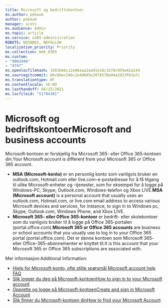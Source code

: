 ```yaml
---
title: Microsoft og bedriftskontoer
ms.author: pebaum
author: pebaum
manager: scotv
ms.audience: Admin
ms.topic: article
ms.service: o365-administration
ROBOTS: NOINDEX, NOFOLLOW
localization_priority: Priority
ms.collection: Adm_O365
ms.custom:
- "9002448"
- "4747"
ms.openlocfilehash: 1501b66c12e06aaa2aa91e3dc1b78c959a42a144
ms.sourcegitcommit: 8bc60ec34bc1e40685e3976576e04a2623f63a7c
ms.translationtype: HT
ms.contentlocale: nb-NO
ms.lasthandoff: 04/15/2021
ms.locfileid: "51794301"
---
```

# <a name="microsoft-and-business-accounts"></a><span data-ttu-id="5613f-102">Microsoft og bedriftskontoer</span><span class="sxs-lookup"><span data-stu-id="5613f-102">Microsoft and business accounts</span></span>

<span data-ttu-id="5613f-103">Microsoft-kontoen er forskjellig fra Microsoft 365- eller Office 365-kontoen din.</span><span class="sxs-lookup"><span data-stu-id="5613f-103">Your Microsoft account is different from your Microsoft 365 or Office 365 account.</span></span>

- <span data-ttu-id="5613f-104">**MSA (Microsoft-konto)** er en personlig konto som vanligvis bruker en outlook.com, Hotmail.com eller live.com-e-postadresse for å få tilgang til ulike Microsoft-enheter og -tjenester, som for eksempel for å logge på Windows-PC, Skype, Outlook.com, Windows-telefon og Xbox LIVE.</span><span class="sxs-lookup"><span data-stu-id="5613f-104">**MSA (Microsoft account)** is a personal account that usually uses an outlook.com, Hotmail.com, or live.com email address to access various Microsoft devices and services, for instance, to sign in to Windows pc, Skype, Outlook.com, Windows Phone, and Xbox LIVE.</span></span>
- <span data-ttu-id="5613f-105">**Microsoft 365- eller Office 365-kontoer** er bedrift- eller skolekontoer som du vanligvis bruker til å logge på Office 365-portalen (portal.office.com).</span><span class="sxs-lookup"><span data-stu-id="5613f-105">**Microsoft 365 or Office 365 accounts** are business or school accounts that you usually use to log in to your Office 365 portal (portal.office.com).</span></span> <span data-ttu-id="5613f-106">Det er denne kontoen som Microsoft 365- eller Office-365-abonnementer er knyttet til.</span><span class="sxs-lookup"><span data-stu-id="5613f-106">It is this account that your Microsoft 365 or Office 365 subscriptions are associated with.</span></span>

<span data-ttu-id="5613f-107">Mer informasjon:</span><span class="sxs-lookup"><span data-stu-id="5613f-107">Additional Information:</span></span>

- [<span data-ttu-id="5613f-108">Hjelp for Microsoft-konto, ofte stilte spørsmål </span><span class="sxs-lookup"><span data-stu-id="5613f-108">Microsoft account help FAQ</span></span>](https://support.microsoft.com/hub/4294457/microsoft-account-help) 
- [<span data-ttu-id="5613f-109">Slik logger du deg på Microsoft-kontoen</span><span class="sxs-lookup"><span data-stu-id="5613f-109">How to sign in to your Microsoft account</span></span>](https://support.microsoft.com/help/4028195/microsoft-account-how-to-sign-in)
- [<span data-ttu-id="5613f-110">Opprette og logge på Microsoft-kontoen</span><span class="sxs-lookup"><span data-stu-id="5613f-110">Create and sign in Microsoft Account</span></span>](https://account.microsoft.com/account)
- [<span data-ttu-id="5613f-111">Slik finner du Microsoft-kontoen din</span><span class="sxs-lookup"><span data-stu-id="5613f-111">How to find your Microsoft Account</span></span>](https://support.microsoft.com/help/13811/microsoft-account-how-to-find)
